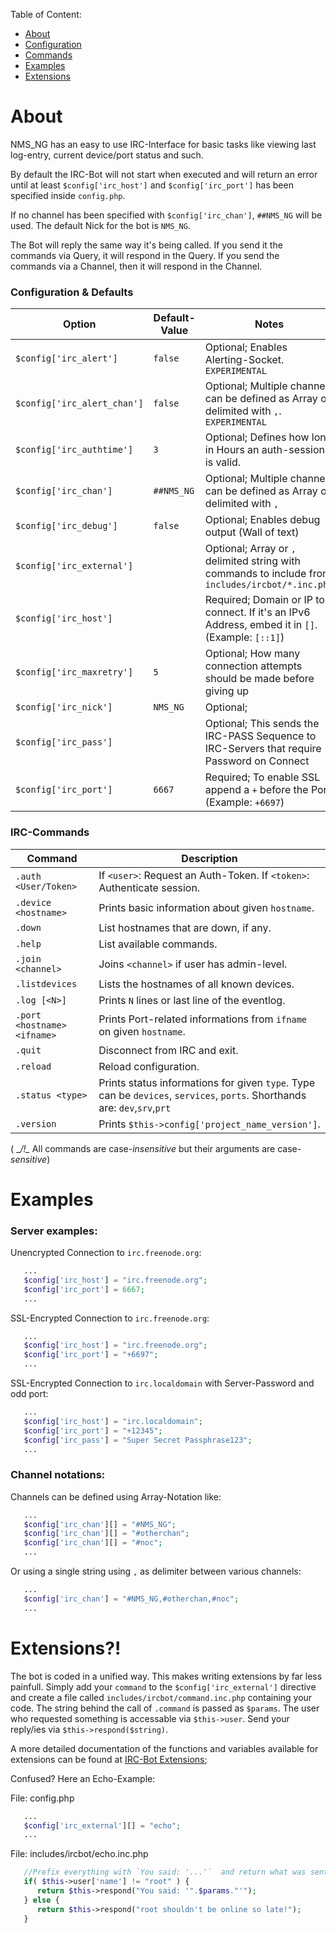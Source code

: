 Table of Content:
-   [About](#about)
   -   [Configuration](#config)
   -   [Commands](#commands)
-   [Examples](#examples)
-   [Extensions](#extensions)


# <a name="about">About</a>

NMS_NG has an easy to use IRC-Interface for basic tasks like viewing last log-entry, current device/port status and such.

By default the IRC-Bot will not start when executed and will return an error until at least `$config['irc_host']` and `$config['irc_port']` has been specified inside `config.php`.

If no channel has been specified with `$config['irc_chan']`, `##NMS_NG` will be used.
The default Nick for the bot is `NMS_NG`.

The Bot will reply the same way it's being called. If you send it the commands via Query, it will respond in the Query. If you send the commands via a Channel, then it will respond in the Channel.

### <a name="config">Configuration & Defaults</a>

Option | Default-Value | Notes
--- | --- | ---
`$config['irc_alert']` | `false` | Optional; Enables Alerting-Socket. `EXPERIMENTAL`
`$config['irc_alert_chan']` | `false` | Optional; Multiple channels can be defined as Array or delimited with `,`. `EXPERIMENTAL`
`$config['irc_authtime']` | `3` | Optional; Defines how long in Hours an auth-session is valid.
`$config['irc_chan']` | `##NMS_NG` | Optional; Multiple channels can be defined as Array or delimited with `,`
`$config['irc_debug']` | `false` | Optional; Enables debug output (Wall of text)
`$config['irc_external']` |  | Optional; Array or `,` delimited string with commands to include from `includes/ircbot/*.inc.php`
`$config['irc_host']` |  | Required; Domain or IP to connect. If it's an IPv6 Address, embed it in `[]`.  (Example: `[::1]`)
`$config['irc_maxretry']` | `5` | Optional; How many connection attempts should be made before giving up
`$config['irc_nick']` | `NMS_NG` | Optional;
`$config['irc_pass']` |  | Optional; This sends the IRC-PASS Sequence to IRC-Servers that require Password on Connect
`$config['irc_port']` | `6667` | Required; To enable SSL append a `+` before the Port. (Example: `+6697`)

### <a name="commands">IRC-Commands</a>

Command | Description
--- | ---
`.auth <User/Token>` | If `<user>`: Request an Auth-Token. If `<token>`: Authenticate session.
`.device <hostname>` | Prints basic information about given `hostname`.
`.down` | List hostnames that are down, if any.
`.help` | List available commands.
`.join <channel>` | Joins `<channel>` if user has admin-level.
`.listdevices` | Lists the hostnames of all known devices.
`.log [<N>]` | Prints `N` lines or last line of the eventlog.
`.port <hostname> <ifname>` | Prints Port-related informations from `ifname` on given `hostname`.
`.quit` | Disconnect from IRC and exit.
`.reload` | Reload configuration.
`.status <type>` | Prints status informations for given `type`. Type can be `devices`, `services`, `ports`. Shorthands are: `dev`,`srv`,`prt`
`.version` | Prints `$this->config['project_name_version']`.

( __/!\__ All commands are case-_insensitive_ but their arguments are case-_sensitive_)

# <a name="examples">Examples</a>

### Server examples:

Unencrypted Connection to `irc.freenode.org`:

```php
   ...
   $config['irc_host'] = "irc.freenode.org";
   $config['irc_port'] = 6667;
   ...
```

SSL-Encrypted Connection to `irc.freenode.org`:

```php
   ...
   $config['irc_host'] = "irc.freenode.org";
   $config['irc_port'] = "+6697";
   ...
```

SSL-Encrypted Connection to `irc.localdomain` with Server-Password and odd port:

```php
   ...
   $config['irc_host'] = "irc.localdomain";
   $config['irc_port'] = "+12345";
   $config['irc_pass'] = "Super Secret Passphrase123";
   ...
```

### Channel notations:

Channels can be defined using Array-Notation like:
```php
   ...
   $config['irc_chan'][] = "#NMS_NG";
   $config['irc_chan'][] = "#otherchan";
   $config['irc_chan'][] = "#noc";
   ...
```
Or using a single string using `,` as delimiter between various channels:
```php
   ...
   $config['irc_chan'] = "#NMS_NG,#otherchan,#noc";
   ...
```

# <a name="extensions">Extensions?!</a>

The bot is coded in a unified way.
This makes writing extensions by far less painfull.
Simply add your `command` to the `$config['irc_external']` directive and create a file called `includes/ircbot/command.inc.php` containing your code.
The string behind the call of `.command` is passed as `$params`.
The user who requested something is accessable via `$this->user`.
Send your reply/ies via `$this->respond($string)`.

A more detailed documentation of the functions and variables available for extensions can be found at [IRC-Bot Extensions](IRC-Bot-Extensions);

Confused? Here an Echo-Example:

File: config.php
```php
   ...
   $config['irc_external'][] = "echo";
   ...
```
File: includes/ircbot/echo.inc.php
```php
   //Prefix everything with `You said: '...'`  and return what was sent.
   if( $this->user['name'] != "root" ) {
      return $this->respond("You said: '".$params."'");
   } else {
      return $this->respond("root shouldn't be online so late!");
   }
```
